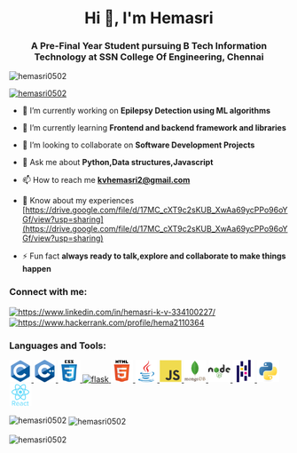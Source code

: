 <h1 align="center">Hi 👋, I'm Hemasri</h1>
<h3 align="center">A Pre-Final Year Student pursuing B Tech Information Technology at SSN College Of Engineering, Chennai</h3>

<p align="left"> <img src="https://komarev.com/ghpvc/?username=hemasri0502&label=Profile%20views&color=0e75b6&style=flat" alt="hemasri0502" /> </p>

<p align="left"> <a href="https://github.com/ryo-ma/github-profile-trophy"><img src="https://github-profile-trophy.vercel.app/?username=hemasri0502" alt="hemasri0502" /></a> </p>

- 🔭 I’m currently working on **Epilepsy Detection using ML algorithms**

- 🌱 I’m currently learning **Frontend and backend framework and libraries**

- 👯 I’m looking to collaborate on **Software Development Projects**

- 💬 Ask me about **Python,Data structures,Javascript**

- 📫 How to reach me **kvhemasri2@gmail.com**

- 📄 Know about my experiences [https://drive.google.com/file/d/17MC_cXT9c2sKUB_XwAa69ycPPo96oYGf/view?usp=sharing](https://drive.google.com/file/d/17MC_cXT9c2sKUB_XwAa69ycPPo96oYGf/view?usp=sharing)

- ⚡ Fun fact **always ready to talk,explore and collaborate to make things happen**

<h3 align="left">Connect with me:</h3>
<p align="left">
<a href="https://linkedin.com/in/https://www.linkedin.com/in/hemasri-k-v-334100227/" target="blank"><img align="center" src="https://raw.githubusercontent.com/rahuldkjain/github-profile-readme-generator/master/src/images/icons/Social/linked-in-alt.svg" alt="https://www.linkedin.com/in/hemasri-k-v-334100227/" height="30" width="40" /></a>
<a href="https://www.hackerrank.com/https://www.hackerrank.com/profile/hema2110364" target="blank"><img align="center" src="https://raw.githubusercontent.com/rahuldkjain/github-profile-readme-generator/master/src/images/icons/Social/hackerrank.svg" alt="https://www.hackerrank.com/profile/hema2110364" height="30" width="40" /></a>
</p>

<h3 align="left">Languages and Tools:</h3>
<p align="left"> <a href="https://www.cprogramming.com/" target="_blank" rel="noreferrer"> <img src="https://raw.githubusercontent.com/devicons/devicon/master/icons/c/c-original.svg" alt="c" width="40" height="40"/> </a> <a href="https://www.w3schools.com/cpp/" target="_blank" rel="noreferrer"> <img src="https://raw.githubusercontent.com/devicons/devicon/master/icons/cplusplus/cplusplus-original.svg" alt="cplusplus" width="40" height="40"/> </a> <a href="https://www.w3schools.com/css/" target="_blank" rel="noreferrer"> <img src="https://raw.githubusercontent.com/devicons/devicon/master/icons/css3/css3-original-wordmark.svg" alt="css3" width="40" height="40"/> </a> <a href="https://flask.palletsprojects.com/" target="_blank" rel="noreferrer"> <img src="https://www.vectorlogo.zone/logos/pocoo_flask/pocoo_flask-icon.svg" alt="flask" width="40" height="40"/> </a> <a href="https://www.w3.org/html/" target="_blank" rel="noreferrer"> <img src="https://raw.githubusercontent.com/devicons/devicon/master/icons/html5/html5-original-wordmark.svg" alt="html5" width="40" height="40"/> </a> <a href="https://www.java.com" target="_blank" rel="noreferrer"> <img src="https://raw.githubusercontent.com/devicons/devicon/master/icons/java/java-original.svg" alt="java" width="40" height="40"/> </a> <a href="https://developer.mozilla.org/en-US/docs/Web/JavaScript" target="_blank" rel="noreferrer"> <img src="https://raw.githubusercontent.com/devicons/devicon/master/icons/javascript/javascript-original.svg" alt="javascript" width="40" height="40"/> </a> <a href="https://www.mongodb.com/" target="_blank" rel="noreferrer"> <img src="https://raw.githubusercontent.com/devicons/devicon/master/icons/mongodb/mongodb-original-wordmark.svg" alt="mongodb" width="40" height="40"/> </a> <a href="https://nodejs.org" target="_blank" rel="noreferrer"> <img src="https://raw.githubusercontent.com/devicons/devicon/master/icons/nodejs/nodejs-original-wordmark.svg" alt="nodejs" width="40" height="40"/> </a> <a href="https://pandas.pydata.org/" target="_blank" rel="noreferrer"> <img src="https://raw.githubusercontent.com/devicons/devicon/2ae2a900d2f041da66e950e4d48052658d850630/icons/pandas/pandas-original.svg" alt="pandas" width="40" height="40"/> </a> <a href="https://www.python.org" target="_blank" rel="noreferrer"> <img src="https://raw.githubusercontent.com/devicons/devicon/master/icons/python/python-original.svg" alt="python" width="40" height="40"/> </a> <a href="https://reactjs.org/" target="_blank" rel="noreferrer"> <img src="https://raw.githubusercontent.com/devicons/devicon/master/icons/react/react-original-wordmark.svg" alt="react" width="40" height="40"/> </a> </p>

<p><img align="left" src="https://github-readme-stats.vercel.app/api/top-langs?username=hemasri0502&show_icons=true&locale=en&layout=compact" alt="hemasri0502" /></p>

<p>&nbsp;<img align="center" src="https://github-readme-stats.vercel.app/api?username=hemasri0502&show_icons=true&locale=en" alt="hemasri0502" /></p>

<p><img align="center" src="https://github-readme-streak-stats.herokuapp.com/?user=hemasri0502&" alt="hemasri0502" /></p>

